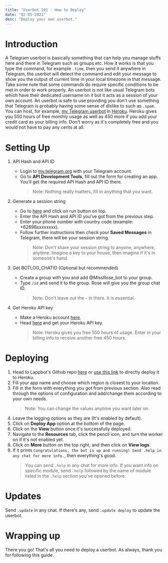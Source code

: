 ```yaml
---
title: "Userbot 101 : How to Deploy"
date: "02-05-2021"
desc: "Deploy your own userbot."
---
```


# Introduction

A Telegram userbot is basically something that can help you manage stuffs here and there in Telegram such as groups etc. How it works is that you type the command, for example `.time`, then you send it anywhere in Telegram, the userbot will detect the command and edit your message to show you the output of current time in your local timezone in that message. Take some note that some commands do require specific conditions to be met in order to work properly. An userbot is not like usual Telegram bots which have their dedicated username on it but it acts as a session of your own account. An userbot is safe to use providing you don't use something that Telegram is probably having some sense of dislike to such as `.spam`. You can host, for example, [my Telegram userbot](https://github.com/irvanmalik48/Lappbot) in [Heroku](https://heroku.com/deploy?template=https://github.com/irvanmalik48/Lappbot/tree/master). Heroku gives you 550 hours of free monthly usage as well as 450 more if you add your credit card as your billing info. Don't worry as it's completely free and you would not have to pay any cents at all.

# Setting Up

1. API Hash and API ID

   - Login to [my.telegram.org](https://my.telegram.org) with your Telegram account.
   - Go to **API Development Tools**, fill out the form for creating an app. You'll get the required API Hash and API ID there.
     > Note: Nothing really matters, fill in anything that you want.

2. Generate a session string

   - Go to [here](http://sessiongen.irvanmalik48.repl.run/) and click on run button on top.
   - Enter the API Hash and API ID you've got from the previous step.
   - Enter your phone number with country code (example: +62896xxxxxxxx).
   - Follow further instructions then check your **Saved Messages** in Telegram, there will be your session string.
     > Note: Don't share your session string to anyone, anywhere, anytime. Imagine a key to your house, then imagine if it's in someone's hand.

3. Get BOTLOG_CHATID (Optional but recommended)

   - Create a group with you and add @MissRose_bot to your group.
   - Type `/id` and send it to the group. Rose will give you the group chat ID.
     > Note: Don't leave out the - in there. It is essential.

4. Get Heroku API key
   - Make a Heroku account [here](https://signup.heroku.com).
   - Head [here](https://dashboard.heroku.com/account) and get your Heroku API key.
     > Note: Heroku gives you free 550 hours of usage. Enter in your billing info to receive another free 450 hours.

# Deploying

1. Head to Lappbot's Github repo [here](https://github.com/irvanmalik48/Lappbot) or [use this link](https://heroku.com/deploy?template=https://github.com/irvanmalik48/Lappbot/tree/master) to directly deploy it to Heroku.
2. Fill your app name and choose which region is closest to your location.
3. Fill in the form with everything you got from previous section. Also read through the options of configuration and add/change them according to your own needs.
   > Note: You can change the values anytime you want later on.
4. Leave the logging options as they are (It's enabled by default).
5. Click on **Deploy App** option at the bottom of the page.
6. Click on the **View** button once it's successfully deployed.
7. Navigate to the **Resources** tab, click the pencil icon, and turn the worker on if it's not enabled yet.
8. Click on **More** button on the top right, and then click on **View logs**.
9. If it prints `Congratulations, the bot is up and running! Send .help in any chat for more info.`, then everything's good.
   > You can send `.help` in any chat for more info. If you want info on specific module, send `.help` followed by the name of module listed in the `.help` section you've opened before.

# Updates

Send `.update` in any chat. If there's any, send `.update deploy` to update the userbot.

# Wrapping up

There you go! That's all you need to deploy a userbot. As always, thank you for following this guide.
